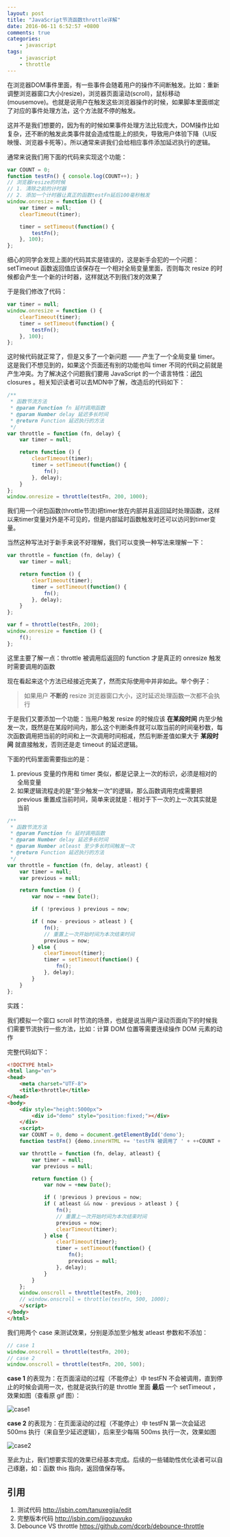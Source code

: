 ```yaml
---
layout: post
title: "JavaScript节流函数throttle详解"
date: 2016-06-11 6:52:57 +0800
comments: true
categories:
    - javascript
tags:
    - javascript
    - throttle
---
```


在浏览器DOM事件里面，有一些事件会随着用户的操作不间断触发。比如：重新调整浏览器窗口大小(resize)，浏览器页面滚动(scroll)，鼠标移动(mousemove)。也就是说用户在触发这些浏览器操作的时候，如果脚本里面绑定了对应的事件处理方法，这个方法就不停的触发。

<!--more-->
这并不是我们想要的，因为有的时候如果事件处理方法比较庞大，DOM操作比如复杂，还不断的触发此类事件就会造成性能上的损失，导致用户体验下降（UI反映慢、浏览器卡死等）。所以通常来讲我们会给相应事件添加延迟执行的逻辑。

通常来说我们用下面的代码来实现这个功能：

```javascript
var COUNT = 0;
function testFn() { console.log(COUNT++); }
// 浏览器resize的时候
// 1. 清除之前的计时器
// 2. 添加一个计时器让真正的函数testFn延后100毫秒触发
window.onresize = function () {
    var timer = null;
    clearTimeout(timer);

    timer = setTimeout(function() {
        testFn();
    }, 100);
};

```

细心的同学会发现上面的代码其实是错误的，这是新手会犯的一个问题：setTimeout 函数返回值应该保存在一个相对全局变量里面，否则每次 resize 的时候都会产生一个新的计时器，这样就达不到我们发的效果了

于是我们修改了代码：

```javascript
var timer = null;
window.onresize = function () {
    clearTimeout(timer);
    timer = setTimeout(function() {
        testFn();
    }, 100);
};
```

这时候代码就正常了，但是又多了一个新问题 —— 产生了一个全局变量 timer。这是我们不想见到的，如果这个页面还有别的功能也叫 timer 不同的代码之前就是产生冲突。为了解决这个问题我们要用 JavaScript 的一个语言特性：[闭包](https://developer.mozilla.org/zh-CN/docs/Web/JavaScript/Closures) closures 。相关知识读者可以去MDN中了解，改造后的代码如下：

```javascript
/**
 * 函数节流方法
 * @param Function fn 延时调用函数
 * @param Number delay 延迟多长时间
 * @return Function 延迟执行的方法
 */
var throttle = function (fn, delay) {
    var timer = null;

    return function () {
        clearTimeout(timer);
        timer = setTimeout(function() {
            fn();
        }, delay);
    }
};
window.onresize = throttle(testFn, 200, 1000);
```

我们用一个闭包函数(throttle节流)把timer放在内部并且返回延时处理函数，这样以来timer变量对外是不可见的，但是内部延时函数触发时还可以访问到timer变量。

当然这种写法对于新手来说不好理解，我们可以变换一种写法来理解一下：

```javascript
var throttle = function (fn, delay) {
    var timer = null;

    return function () {
        clearTimeout(timer);
        timer = setTimeout(function() {
            fn();
        }, delay);
    }
};

var f = throttle(testFn, 200);
window.onresize = function () {
    f();
};
```

这里主要了解一点：throttle 被调用后返回的 function 才是真正的 onresize 触发时需要调用的函数

现在看起来这个方法已经接近完美了，然而实际使用中并非如此。举个例子：

> 如果用户 __不断的__ resize 浏览器窗口大小，这时延迟处理函数一次都不会执行

于是我们又要添加一个功能：当用户触发 resize 的时候应该 __在某段时间__ 内至少触发一次，既然是在某段时间内，那么这个判断条件就可以取当前的时间毫秒数，每次函数调用把当前的时间和上一次调用时间相减，然后判断差值如果大于 __某段时间__ 就直接触发，否则还是走 timeout 的延迟逻辑。

下面的代码里面需要指出的是：

1.	previous 变量的作用和 timer 类似，都是记录上一次的标识，必须是相对的全局变量
2.	如果逻辑流程走的是“至少触发一次”的逻辑，那么函数调用完成需要把 previous 重置成当前时间，简单来说就是：相对于下一次的上一次其实就是当前

```javascript
/**
 * 函数节流方法
 * @param Function fn 延时调用函数
 * @param Number delay 延迟多长时间
 * @param Number atleast 至少多长时间触发一次
 * @return Function 延迟执行的方法
 */
var throttle = function (fn, delay, atleast) {
    var timer = null;
    var previous = null;

    return function () {
        var now = +new Date();

        if ( !previous ) previous = now;

        if ( now - previous > atleast ) {
            fn();
            // 重置上一次开始时间为本次结束时间
            previous = now;
        } else {
            clearTimeout(timer);
            timer = setTimeout(function() {
                fn();
            }, delay);
        }
    }
};
```


实践：

我们模拟一个窗口 scroll 时节流的场景，也就是说当用户滚动页面向下的时候我们需要节流执行一些方法，比如：计算 DOM 位置等需要连续操作 DOM 元素的动作

完整代码如下：

```html
<!DOCTYPE html>
<html lang="en">
<head>
    <meta charset="UTF-8">
    <title>throttle</title>
</head>
<body>
    <div style="height:5000px">
        <div id="demo" style="position:fixed;"></div>
    </div>
    <script>
    var COUNT = 0, demo = document.getElementById('demo');
    function testFn() {demo.innerHTML += 'testFN 被调用了 ' + ++COUNT + '次<br>';}

    var throttle = function (fn, delay, atleast) {
        var timer = null;
        var previous = null;

        return function () {
            var now = +new Date();

            if ( !previous ) previous = now;
            if ( atleast && now - previous > atleast ) {
                fn();
                // 重置上一次开始时间为本次结束时间
                previous = now;
                clearTimeout(timer);
            } else {
                clearTimeout(timer);
                timer = setTimeout(function() {
                    fn();
                    previous = null;
                }, delay);
            }
        }
    };
    window.onscroll = throttle(testFn, 200);
    // window.onscroll = throttle(testFn, 500, 1000);
    </script>
</body>
</html>
```

我们用两个 case 来测试效果，分别是添加至少触发 atleast 参数和不添加：

```javascript
// case 1
window.onscroll = throttle(testFn, 200);
// case 2
window.onscroll = throttle(testFn, 200, 500);
```

__case 1__ 的表现为：在页面滚动的过程（不能停止）中 testFN 不会被调用，直到停止的时候会调用一次，也就是说执行的是 throttle 里面 __最后__ 一个 setTimeout ，效果如图（查看原 gif 图）：

![case1](https://cloud.githubusercontent.com/assets/458894/16030022/43a9b794-3220-11e6-9f41-554bb6876303.gif)

__case 2__ 的表现为：在页面滚动的过程（不能停止）中 testFN 第一次会延迟 500ms 执行（来自至少延迟逻辑），后来至少每隔 500ms 执行一次，效果如图

![case2](https://cloud.githubusercontent.com/assets/458894/16030023/43aa1d92-3220-11e6-9987-aa14f2bce83e.gif)

至此为止，我们想要实现的效果已经基本完成。后续的一些辅助性优化读者可以自己琢磨，如：函数 this 指向，返回值保存等。


## 引用

1.	测试代码 http://jsbin.com/tanuxegija/edit
2.	完整版本代码 http://jsbin.com/jigozuvuko
3.	Debounce VS throttle https://github.com/dcorb/debounce-throttle
